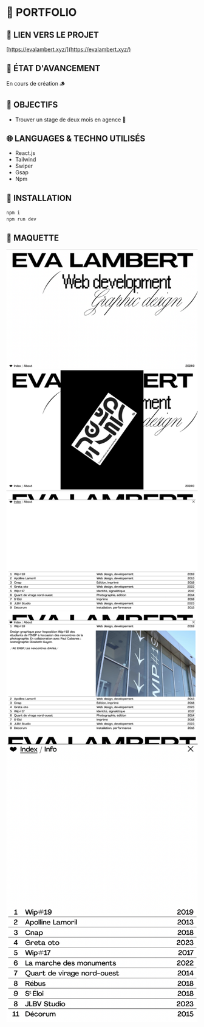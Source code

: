# 🎨 PORTFOLIO

## 🔗 LIEN VERS LE PROJET

[https://evalambert.xyz/](https://evalambert.xyz/)

## 🚧 ÉTAT D'AVANCEMENT

En cours de création 🪵

## 🚀 OBJECTIFS

- Trouver un stage de deux mois en agence 🧃

## 🌐 LANGUAGES & TECHNO UTILISÉS

- React.js
- Tailwind
- Swiper
- Gsap
- Npm


## 💾 INSTALLATION

```js
npm i
npm run dev
```

## 👀 MAQUETTE

![Screen shot version Desktop](src/assets/images/maquette-1.jpg)
![Screen shot version Desktop](src/assets/images/maquette-2.jpg)
![Screen shot version Desktop](src/assets/images/maquette-3.jpg)
![Screen shot version Desktop](src/assets/images/maquette-4.jpg)
![Screen shot version Mobile](src/assets/images/maquette-5.jpg)

